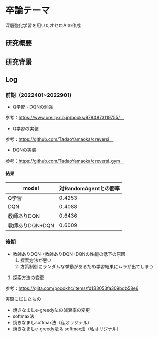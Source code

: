 # 卒論テーマ
深層強化学習を用いたオセロAIの作成

## 研究概要

## 研究背景

## Log

### 前期（2022401~2022901)

- Q学習・DQNの勉強

参考：https://www.oreilly.co.jp/books/9784873119755/　

- Q学習の実装

参考：https://github.com/TadaoYamaoka/creversi　


- DQNの実装

参考：https://github.com/TadaoYamaoka/creversi_gym　


#### 結果

|  model  |  対RandomAgentとの勝率  |
| ---- | ---- |
|  Q学習  |  0.4253  |
|  DQN  |  0.4088  |
|  教師ありDQN  |  0.6436  |
|  教師ありDQN+DQN  |  0.6009  |


### 後期

- 教師ありDQN→教師ありDQN+DQNの性能の低下の原因
  1. 探索方法が悪い
  2. 方策制御にランダムな挙動があるため学習結果にムラが出てしまう
  
1. 探索方法の変更

参考：https://qiita.com/pocokhc/items/fd133053fa309bdb58e6

実際に試したもの

- 焼きなましe-greedy法の減衰率の変更
- softmax法
- 焼きなましsoftmax法（私オリジナル）
- 焼きなましe-greedy法 & softmax法（私オリジナル）






